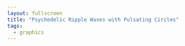 ```yaml
---
layout: fullscreen
title: "Psychedelic Ripple Waves with Pulsating Circles"
tags:
  - graphics
---
```


<canvas id="rippleCanvas" width="600" height="600"></canvas>
<script>
const canvas = document.getElementById('rippleCanvas');
const ctx = canvas.getContext('2d');

// Configuration
const W = canvas.width, H = canvas.height;
const CENTER = { x: W/2, y: H/2 };
const NUM_WAVES = 9;
const RING_STEP = 34;
const MAX_R = Math.min(W,H)/2-16;
const NUM_CIRCLES = 36;

let time = 0;

// Psychedelic color palette generator (based on sine functions)
function rainbowColor(t, offset=0) {
    const f = (n) => Math.round(127.5 + 127.5 * Math.sin(t + offset + n));
    return `rgb(${f(0)},${f(2)},${f(4)})`;
}

// Draw a wavy circle (ripple)
function drawRipple(cx, cy, baseR, waveAmp, waveFreq, phase, color) {
    ctx.save();
    ctx.strokeStyle = color;
    ctx.lineWidth = 3 + 2*Math.sin(phase); // pulse a bit!
    ctx.beginPath();
    for (let a=0; a<=Math.PI*2 + 0.01; a += Math.PI/60) {
        // Rippled radius
        let r = baseR + waveAmp * Math.sin(waveFreq*a + phase*0.8);
        let x = cx + r * Math.cos(a);
        let y = cy + r * Math.sin(a);
        if (a===0) ctx.moveTo(x,y);
        else ctx.lineTo(x,y);
    }
    ctx.closePath();
    ctx.shadowColor = color;
    ctx.shadowBlur = 16 + 10*Math.sin(phase);
    ctx.stroke();
    ctx.restore();
}

// Draw floating, pulsing circles along big circle path
function drawOrbs(cx, cy, orbitR, count, t) {
    for (let i=0; i<count; ++i) {
        let angle = (2*Math.PI/count)*i + t*0.75 + Math.sin(t/4+i)*0.5;
        let subR = 19 + 14 * Math.sin(t + angle*3 + i); // pulsate
        let ex = cx + (orbitR + 14*Math.sin(t*1.2 + i)) * Math.cos(angle);
        let ey = cy + (orbitR + 14*Math.sin(t*1.2 + i)) * Math.sin(angle);

        // Cool color for orb
        let col = rainbowColor(t*1.1 + i*0.9, i*1.15);
        ctx.save();
        ctx.beginPath();
        ctx.arc(ex, ey, subR, 0, 2*Math.PI);
        ctx.globalAlpha = 0.39 + 0.33 * Math.sin(t+i);
        ctx.shadowColor = col;
        ctx.shadowBlur = 22;
        ctx.fillStyle = col;
        ctx.fill();
        ctx.globalAlpha = 1;
        ctx.lineWidth = 2;
        ctx.strokeStyle = "#FFF";
        ctx.stroke();
        ctx.restore();
    }
}

// Main animation loop
function draw() {
    ctx.clearRect(0,0,W,H);

    // Ripple waves
    for (let i=NUM_WAVES-1; i>=0; --i) {
        let baseR = MAX_R - i * RING_STEP;
        let amp = 15 + 6 * Math.sin(time*0.88 + i);
        let freq = 3.7 + 2 * Math.sin(time*.26 + i*0.95);
        let c = rainbowColor(time + i*Math.PI/7, i);
        let phase = time*0.75 + i*0.7;
        drawRipple(CENTER.x, CENTER.y, baseR, amp, freq, phase, c);
    }

    // Pulsating orbiting circles
    drawOrbs(CENTER.x, CENTER.y, MAX_R - RING_STEP/2 - 7, NUM_CIRCLES, time);

    // Central glowing "sun"
    ctx.save();
    let grad = ctx.createRadialGradient(CENTER.x,CENTER.y,2,CENTER.x,CENTER.y,44);
    grad.addColorStop(0, '#FFF99F');
    grad.addColorStop(0.45, rainbowColor(time*0.82,0));
    grad.addColorStop(1, '#222200');
    ctx.beginPath();
    ctx.arc(CENTER.x,CENTER.y,43 + 11*Math.sin(time),0,Math.PI*2);
    ctx.fillStyle = grad;
    ctx.shadowColor = rainbowColor(time*0.7);
    ctx.shadowBlur = 25;
    ctx.fill();
    ctx.restore();

    time += 0.03;
    requestAnimationFrame(draw);
}

draw();
</script>
